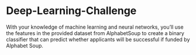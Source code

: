 # Deep-Learning-Challenge
With your knowledge of machine learning and neural networks, you’ll use the features in the provided dataset from AlphabetSoup to create a binary classifier that can predict whether applicants will be successful if funded by Alphabet Soup.
